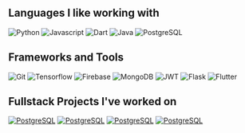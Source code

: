 
## Languages I like working with
![Python](https://img.shields.io/badge/-Python-000?&logo=python)
![Javascript](https://img.shields.io/badge/-Javascript-000?&logo=javascript)
![Dart](https://img.shields.io/badge/-Dart-000?&logo=dart)
![Java](https://img.shields.io/badge/-Java-000?&logo=java)
![PostgreSQL](https://img.shields.io/badge/-PostgreSQL-000?&logo=postgresql)

## Frameworks and Tools
![Git](https://img.shields.io/badge/-Git-000?&logo=git)
![Tensorflow](https://img.shields.io/badge/-Tensorflow-000?&logo=tensorflow)
![Firebase](https://img.shields.io/badge/-Firebase-000?&logo=Firebase)
![MongoDB](https://img.shields.io/badge/-MongoDB-000?&logo=mongodb)
![JWT](https://img.shields.io/badge/-JWT-000?&logo=auth0)
![Flask](https://img.shields.io/badge/-Flask-000?&logo=flask)
![Flutter](https://img.shields.io/badge/-Flutter-000?&logo=flutter)

## Fullstack Projects I've worked on

[![PostgreSQL](https://img.shields.io/badge/Negadras-Frontend-fff)](https://github.com/Aymen-Mohammednur/Negadras-Frontend "Negadras Frontend")
[![PostgreSQL](https://img.shields.io/badge/Negadras-Backend-000)](https://github.com/Aymen-Mohammednur/Negadras-Backend "Negadras Backend")
[![PostgreSQL](https://img.shields.io/badge/EMS-Frontend-FFF)](https://github.com/Aben-Bel/EMSFrontend "EMS Frontend")
[![PostgreSQL](https://img.shields.io/badge/EMS-Backend-000)](https://github.com/Aymen-Mohammednur/EMSBackend "EMS Backend")

<!---
semere01/semere01 is a ✨ special ✨ repository because its `README.md` (this file) appears on your GitHub profile.
You can click the Preview link to take a look at your changes.
--->
